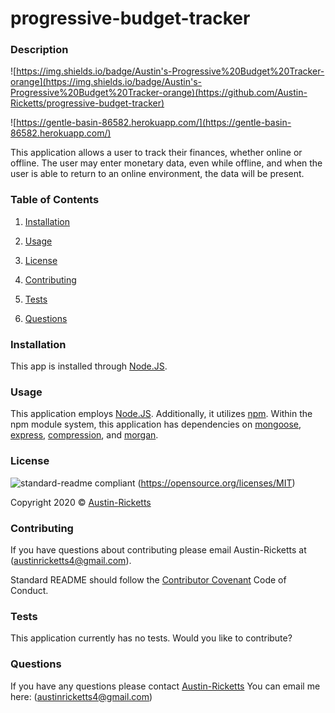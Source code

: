 # progressive-budget-tracker

### Description
![https://img.shields.io/badge/Austin's-Progressive%20Budget%20Tracker-orange](https://img.shields.io/badge/Austin's-Progressive%20Budget%20Tracker-orange)(https://github.com/Austin-Ricketts/progressive-budget-tracker)

![https://gentle-basin-86582.herokuapp.com/](https://gentle-basin-86582.herokuapp.com/)

This application allows a user to track their finances, whether online or offline. The user may enter monetary data, even while offline, and when the user is able to return to an online environment, the data will be present.

### Table of Contents 

1. [Installation](#installation)

2. [Usage](#usage)

3. [License](#license)

4. [Contributing](#contributing)

5. [Tests](#tests)

6. [Questions](#questions)

### Installation

This app is installed through [Node.JS](https://nodejs.org/en/).

### Usage

This application employs [Node.JS](https://nodejs.org/en/). Additionally, it utilizes [npm](https://www.npmjs.com/). Within the npm module system, this application has dependencies on [mongoose](https://www.npmjs.com/package/mongoose), [express](https://www.npmjs.com/package/express), [compression](https://www.npmjs.com/package/compression), and [morgan](https://www.npmjs.com/package/morgan).

### License

![standard-readme compliant](https://img.shields.io/badge/License-MIT-yellow.svg)
(https://opensource.org/licenses/MIT)

Copyright 2020 © [Austin-Ricketts](https://github.com/Austin-Ricketts/readme-generator)

### Contributing

If you have questions about contributing please email Austin-Ricketts at (austinricketts4@gmail.com).

Standard README should follow the [Contributor Covenant](https://www.contributor-covenant.org/version/1/3/0/code-of-conduct/) Code of Conduct.

### Tests

This application currently has no tests. Would you like to contribute?

### Questions

If you have any questions please contact [Austin-Ricketts](https://github.com/Austin-Ricketts)
You can email me here: (austinricketts4@gmail.com)